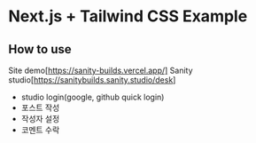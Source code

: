 # Next.js + Tailwind CSS Example
## How to use
Site demo[https://sanity-builds.vercel.app/]
Sanity studio[https://sanitybuilds.sanity.studio/desk]
- studio login(google, github quick login)
- 포스트 작성 
- 작성자 설정  
- 코멘트 수락 